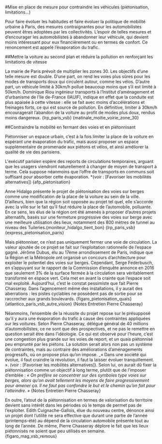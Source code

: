 #Mise en place de mesure pour contraindre les véhicules (piétonisation, limitations…) 


Pour faire évoluer les habitudes et faire évoluer la politique de mobilité urbaine à Paris, des mesures contraignantes pour les automobilistes peuvent êtres adoptées par les collectivités. L’espoir de telles mesures et d’encourager les automobilistes à abandonner leur véhicule, qui devient moins intéressant pour eux financièrement ou en termes de confort. Ce renoncement est appelé l’évaporation du trafic. 

##Mettre la voiture au second plan et réduire la pollution en renforçant les limitations de vitesse

La mairie de Paris prévoit de multiplier les zones 30. Les objectifs d’une telle mesure est double. D’une part, on rend les voies plus sûres pour les modes de transports doux qui circulent autour, comme les vélos. D’autre part, un véhicule limité à 30km/h pollue beaucoup moins que s’il est limité à 50km/h. Dominique Riou ingénieur transports à l’Institut d’aménagement et d’urbanisme de l’Ile de-France (IAUIF), indique en effet que la conduite est plus apaisée à cette vitesse : elle se fait avec moins d’accélérations et freinages forts, ce qui est source de pollution. En définitive, limiter à 30km/h encouragerait l’abandon de la voiture au profit de modes plus doux, rendus moins dangereux. {lrp_paris_vsb} {matinale_moitie_voirie_zone_30}

##Contraindre la mobilité en fermant des voies et en piétonnisant 

Piétonniser un espace urbain, c’est à la fois limiter la place de la voiture en espérant une évaporation du trafic, mais aussi proposer un espace supplémentaire de promenade aux piétons et vélos, et ainsi améliorer la qualité de vie des parisiens. 

L'exécutif parisien espère des reports de circulations temporaires, arguant que les usagers viendront naturellement à changer de moyen de transport à terme. Cela suppose néanmoins que l’offre de transports en communs soit suffisant pour absorber cette évaporation. *(voir : [Favoriser les mobilités alternatives]) {afp_pietonisation}

Anne Hidalgo présente le projet de piétonisation des voies sur berges comme une modification de la place de la voiture au sein de la ville. D’ailleurs, bien que la région soit opposée au projet tel quel, elle s’accorde avec la ville sur le fait qu’il faut réduire la place de l’automobile, polluante. En ce sens, les élus de la région ont été amenés à proposer d’autres projets alternatifs, basés sur une fermeture progressive des voies sur berge avec une meilleure utilisation des lieux, notamment des 800 mètres de tunnel au niveau des Tuileries.{moniteur_hidalgo_tient_bon} {lrp_paris_vsb} {express_pietonisation_paris}

Mais piétonniser, ce n’est pas uniquement fermer une voie de circulation. La valeur ajoutée de ce projet se fait sur l’exploitation rationnelle de l’espace gagné. Jérôme Dubus, élu au 17ème arrondissement de Paris, indique que la Région et la Métropole ont organisé un concours d’architecture pour exploiter le potentiel des voies sur berges. Cependant, Serge Federbusch, en s’appuyant sur le rapport de la Commission d’enquête annonce en 2016 que seulement 3% de la surface fermée à la circulation sera véritablement transformé en espace vert. Cela met en avant la crainte que l’espace soit mal exploité. Aujourd’hui, c’est le constat pessimiste que fait Pierre Chasseray. Dans l’agencement même des installations, il y aurait des aberrations : les pistes cyclables ne possèdent pas de sortie pour se raccrocher aux grands boulevards. {figaro_pietonisation_quais} {atlantico_paris_vsb_autre_vision} {Notes Entretien Pierre Chasseray}

Néanmoins, l’ensemble de la réussite du projet repose sur le présupposé qu’il y aura une évaporation du trafic à cause des contraintes appliquées sur les voitures. Selon Pierre Chasseray, délégué général de 40 millions d’automobilistes, ce ne sont que des prospectives, et ne pas le remettre en question serait être dans l’idéologie. Ce qui est observé pour l’heure, c’est une congestion plus grande sur les voies de report, et un quais piétonnisé peu emprunté par les piétons. La solution serait alors non pas un système de contraintes, mais au contraire des améliorations d’aménagements progressifs, où on propose plus qu’on impose. _« Dans une société qui évolue, il faut craindre la révolution, il faut la laisser évoluer tranquillement. ». (voir : [Favoriser les mobilités alternatives]). Selon lui, on aurait dû fixer la piétonnisation comme un objectif à long terme, plutôt que de l’imposer d’emblée : _« On préfère se concentrer sur des symboles type voies sur berges, alors qu’on avait tellement les moyens de faire progressivement pour amener ça. Il ne faut pas confondre le but et le chemin qu’on fait pour l’atteindre. »_ {Notes Entretien Pierre Chasseray}

En outre, l’atout de la piétonnisation en termes de valorisation du territoire devient sans intérêt dans les périodes où le temps de permet pas de l’exploiter. Edith Cuignache-Gallois, élue du nouveau centre, dénonce ainsi un projet dont l’utilité ne sera effective que durant une partie de l’année (printemps-été) au dépend de la circulation automobile présente tout au long de l’année. De même, Pierre Chasseray déplore le fait que les lieux piétonnisés ne soient que peu utilisés en semaine. {figaro_mag_vsb_remous}

